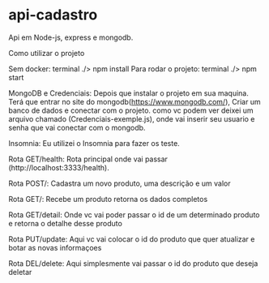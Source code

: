 # api-cadastro

Api em Node-js, express e mongodb.

Como utilizar o projeto

Sem docker: 
terminal ./> npm install 
Para rodar o projeto:
terminal ./> npm start

MongoDB e Credenciais:
Depois que instalar o projeto em sua maquina. Terá que entrar no site do mongodb(https://www.mongodb.com/), Criar um banco de dados e conectar com o projeto. como vc podem ver deixei um arquivo chamado (Credenciais-exemple.js), onde vai inserir seu usuario e senha que vai conectar com o mongodb.  

Insomnia:
Eu utilizei o Insomnia para fazer os teste.

Rota GET/health:
Rota principal onde vai passar (http://localhost:3333/health).

Rota POST/:
Cadastra um novo produto, uma descrição e um valor

Rota GET/:
Recebe um produto retorna os dados completos

Rota GET/detail:
Onde vc vai poder passar o id de um determinado produto e retorna o detalhe desse produto  

Rota PUT/update:
Aqui vc vai colocar o id do produto que quer atualizar e botar as novas informaçoes

Rota DEL/delete:
Aqui simplesmente vai passar o id do produto que deseja deletar
